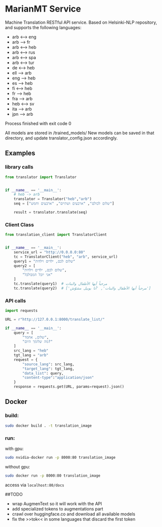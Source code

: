 
# MarianMT Service
Machine Translation RESTful API service. Based on Helsinki-NLP repository, and supports the following languages:
- arb <--> eng
- arb --> fr
- arb <--> heb
- arb <--> rus
- arb <--> spa
- arb <--> tur
- de <--> heb
- ell --> arb
- eng --> heb
- es --> heb
- fi <--> heb
- fr --> heb
- fra --> arb
- heb <--> sv
- ita --> arb
- jpn --> arb

Process finished with exit code 0


All models are stored in /trained_models/
New models can be saved in that directory, and update translator_config.json accordingly.
## Examples
### library calls
```python
from translator import Translator


if __name__ == '__main__':
    # heb -> arb
    translator = Translator("heb","arb")
    seq = ["שלום לכולם", "ארבעים ושתיים", "ארבעים וחמש"]

    result = translator.translate(seq)
```
### Client Class
```python
from translation_client import TranslatorClient


if __name__ == '__main__':
    service_url = "http://0.0.0.0:80"
    tc = TranslatorClient("heb", "arb", service_url)
    query1 = "שלום לכם, ילדים וילדות"
    query2 = [
        "שלום לכם, ילדים וילדות",
        "אני יובל המבולבל"
    ]
    tc.translate(query1)  # مرحباً أيها الأطفال والبنات
    tc.translate(query2)  # ['مرحباً أيها الأطفال والبنات', 'أنا يوبيل مشوّش']

```

### API calls
```python
import requests

URL = r"http://127.0.0.1:8000/translate_list/"

if __name__ == '__main__':
    query = [
        "שלום, אחמד",
        "מה שלומך היום?"
    ]
    src_lang = "heb"
    tgt_lang = "arb"
    request = {
        "source_lang": src_lang,
        "target_lang": tgt_lang,
        "data_list": query,
        "content-type":"application/json"
    }
    response = requests.get(URL, params=request).json()
```


## Docker
### build: 
```bash
sudo docker build . -t translation_image
```
### run:
with gpu:
```bash
sudo nvidia-docker run -p 8000:80 translation_image
```
without gpu:
```bash
sudo docker run -p 8000:80 translation_image
```
access via ```localhost:80/docs```

##TODO
- wrap AugmenText so it will work with the API
- add specialized tokens to augmentations part
- crawl over huggingface.co and download all available models
- fix the >>tok<< in some languages that discard the first token
